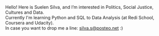 Hello! Here is Suelen Silva, and I’m interested in Politics, Social Justice, Cultures and Data.   
Currently I'm learning Python and SQL to Data Analysis (at Redi School, Coursera and Udacity).  
In case you want to drop me a line: silva.s@posteo.net  :)  

<!---
sue-slv/sue-slv is a ✨ special ✨ repository because its `README.md` (this file) appears on your GitHub profile.
You can click the Preview link to take a look at your changes.
--->
